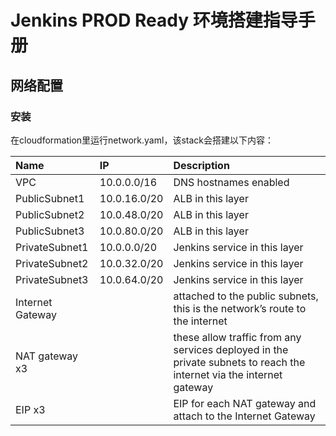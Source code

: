#  Jenkins PROD Ready 环境搭建指导手册
## 网络配置
### 安装
在cloudformation里运行network.yaml，该stack会搭建以下内容：

| Name | IP | Description |
| :-----| :----- | :----- |
| VPC | 10.0.0.0/16 | DNS hostnames enabled |
| PublicSubnet1 | 10.0.16.0/20 | ALB in this layer  |
| PublicSubnet2 | 10.0.48.0/20 | ALB in this layer   |
| PublicSubnet3 | 10.0.80.0/20 | ALB in this layer   |
| PrivateSubnet1 | 10.0.0.0/20 | Jenkins service in this layer  |
| PrivateSubnet2 | 10.0.32.0/20 | Jenkins service in this layer  |
| PrivateSubnet3 | 10.0.64.0/20 | Jenkins service in this layer |
| Internet Gateway  |   | attached to the public subnets, this is the network’s route to the internet |
| NAT gateway x3  |   | these allow traffic from any services deployed in the private subnets to reach the internet via the internet gateway |
| EIP x3 |   | EIP for each NAT gateway and attach to the Internet Gateway |



